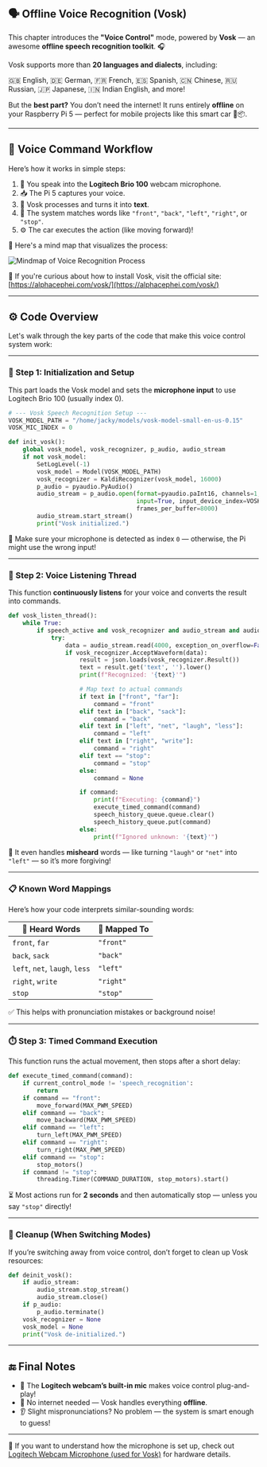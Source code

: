 
## 🗣️ Offline Voice Recognition (Vosk)

This chapter introduces the **"Voice Control"** mode, powered by **Vosk** — an awesome **offline speech recognition toolkit**. 🎧

Vosk supports more than **20 languages and dialects**, including:

🇬🇧 English, 🇩🇪 German, 🇫🇷 French, 🇪🇸 Spanish, 🇨🇳 Chinese, 🇷🇺 Russian, 🇯🇵 Japanese, 🇮🇳 Indian English, and more!

But the **best part?** You don’t need the internet! It runs entirely **offline** on your Raspberry Pi 5 — perfect for mobile projects like this smart car 🚗📦.

---

## 🧠 Voice Command Workflow

Here’s how it works in simple steps:

1. 🎤 You speak into the **Logitech Brio 100** webcam microphone.
2. 📥 The Pi 5 captures your voice.
3. 🤖 Vosk processes and turns it into **text**.
4. 🧠 The system matches words like `"front"`, `"back"`, `"left"`, `"right"`, or `"stop"`.
5. ⚙️ The car executes the action (like moving forward)!

🧩 Here's a mind map that visualizes the process:

![Mindmap of Voice Recognition Process](images/vosk_mindmap.jpg)

🔗 If you're curious about how to install Vosk, visit the official site: [https://alphacephei.com/vosk/](https://alphacephei.com/vosk/)

---

## ⚙️ Code Overview

Let's walk through the key parts of the code that make this voice control system work:

---

### 🔧 Step 1: Initialization and Setup

This part loads the Vosk model and sets the **microphone input** to use Logitech Brio 100 (usually index 0).

```python
# --- Vosk Speech Recognition Setup ---
VOSK_MODEL_PATH = "/home/jacky/models/vosk-model-small-en-us-0.15"
VOSK_MIC_INDEX = 0

def init_vosk():
    global vosk_model, vosk_recognizer, p_audio, audio_stream
    if not vosk_model:
        SetLogLevel(-1)
        vosk_model = Model(VOSK_MODEL_PATH)
        vosk_recognizer = KaldiRecognizer(vosk_model, 16000)
        p_audio = pyaudio.PyAudio()
        audio_stream = p_audio.open(format=pyaudio.paInt16, channels=1, rate=16000,
                                    input=True, input_device_index=VOSK_MIC_INDEX,
                                    frames_per_buffer=8000)
        audio_stream.start_stream()
        print("Vosk initialized.")
```

🎤 Make sure your microphone is detected as index `0` — otherwise, the Pi might use the wrong input!

---

### 🧵 Step 2: Voice Listening Thread

This function **continuously listens** for your voice and converts the result into commands.

```python
def vosk_listen_thread():
    while True:
        if speech_active and vosk_recognizer and audio_stream and audio_stream.is_active():
            try:
                data = audio_stream.read(4000, exception_on_overflow=False)
                if vosk_recognizer.AcceptWaveform(data):
                    result = json.loads(vosk_recognizer.Result())
                    text = result.get('text', '').lower()
                    print(f"Recognized: '{text}'")

                    # Map text to actual commands
                    if text in ["front", "far"]:
                        command = "front"
                    elif text in ["back", "sack"]:
                        command = "back"
                    elif text in ["left", "net", "laugh", "less"]:
                        command = "left"
                    elif text in ["right", "write"]:
                        command = "right"
                    elif text == "stop":
                        command = "stop"
                    else:
                        command = None

                    if command:
                        print(f"Executing: {command}")
                        execute_timed_command(command)
                        speech_history_queue.queue.clear()
                        speech_history_queue.put(command)
                    else:
                        print(f"Ignored unknown: '{text}'")
```

🧠 It even handles **misheard** words — like turning `"laugh"` or `"net"` into `"left"` — so it’s more forgiving!

---

### 📋 Known Word Mappings

Here’s how your code interprets similar-sounding words:

| 🎤 Heard Words                 | 🧭 Mapped To |
| ------------------------------ | ------------ |
| `front`, `far`                 | `"front"`    |
| `back`, `sack`                 | `"back"`     |
| `left`, `net`, `laugh`, `less` | `"left"`     |
| `right`, `write`               | `"right"`    |
| `stop`                         | `"stop"`     |

✅ This helps with pronunciation mistakes or background noise!

---

### ⏱️ Step 3: Timed Command Execution

This function runs the actual movement, then stops after a short delay:

```python
def execute_timed_command(command):
    if current_control_mode != 'speech_recognition':
        return
    if command == "front":
        move_forward(MAX_PWM_SPEED)
    elif command == "back":
        move_backward(MAX_PWM_SPEED)
    elif command == "left":
        turn_left(MAX_PWM_SPEED)
    elif command == "right":
        turn_right(MAX_PWM_SPEED)
    elif command == "stop":
        stop_motors()
    if command != "stop":
        threading.Timer(COMMAND_DURATION, stop_motors).start()
```

⏳ Most actions run for **2 seconds** and then automatically stop — unless you say `"stop"` directly!

---

### 🧼 Cleanup (When Switching Modes)

If you’re switching away from voice control, don’t forget to clean up Vosk resources:

```python
def deinit_vosk():
    if audio_stream:
        audio_stream.stop_stream()
        audio_stream.close()
    if p_audio:
        p_audio.terminate()
    vosk_recognizer = None
    vosk_model = None
    print("Vosk de-initialized.")
```

---

## 🔚 Final Notes

* 🎤 The **Logitech webcam’s built-in mic** makes voice control plug-and-play!
* 🧠 No internet needed — Vosk handles everything **offline**.
* 👂 Slight mispronunciations? No problem — the system is smart enough to guess!

---

📌 If you want to understand how the microphone is set up, check out [Logitech Webcam Microphone (used for Vosk)](Logitech_Webcam_Microphone.md) for hardware details.

